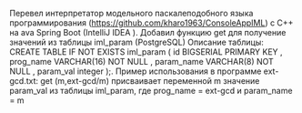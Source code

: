 Перевел интерпретатор модельного паскалеподобного языка программирования (https://github.com/kharo1963/ConsoleAppIML) с С++ на ava Spring Boot (IntelliJ IDEA ). 
Добавил функцию get для получение значений из таблицы iml_param (PostgreSQL)
Описание таблицы:
CREATE TABLE IF NOT EXISTS iml_param
(
    id         BIGSERIAL PRIMARY KEY ,
    prog_name  VARCHAR(16) NOT NULL  ,
    param_name VARCHAR(8)  NOT NULL  ,
    param_val  integer
);.
Пример использования в программе ext-gcd.txt:
get (m,ext-gcd/m) присваивает переменной m значение param_val из таблицы iml_param, где prog_name = ext-gcd и param_name = m
